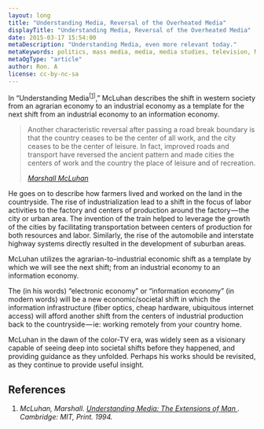 ```yaml
---
layout: long
title: "Understanding Media, Reversal of the Overheated Media"
displayTitle: "Understanding Media, Reversal of the Overheated Media"
date: 2015-03-17 15:54:00
metaDescription: "Understanding Media, even more relevant today."
metaKeywords: politics, mass media, media, media studies, television, Marshall McLuhan, McLuhan
metaOgType: "article"
author: Ron. A
license: cc-by-nc-sa
---
```



In “Understanding Media<sup class="Ref" id="ref:cite:1">[[1](#cite:1)]</sup>,”
McLuhan describes the shift in western society from an agrarian economy to an
industrial economy as a template for the next shift from an industrial economy
to an information economy.

> Another characteristic reversal after passing a road break boundary is that the 
> country ceases to be the center of all work, and the city ceases to be the 
> center of leisure. In fact, improved roads and transport have reversed the 
> ancient pattern and made cities the centers of work and the country the place 
> of leisure and of recreation.
>
> <cite><a href="https://books.google.com/books?id=UUMoGmujREwC&pg=PA173&lpg=PA173&dq=%22Another+characteristic+reversal%22&source=bl&ots=2E5XNz0d_S&sig=s669uSFDmRDh9TE3ZdZr-WtuAR0&hl=en&sa=X&ved=0ahUKEwiPgdnridfRAhVi54MKHZ3BBn4Q6AEIEzAA#v=onepage&q=%22Another%20characteristic%20reversal%22&f=false)">Marshall McLuhan</a>
> </cite>

He goes on to describe how farmers lived and worked on the land in the 
countryside. The rise of industrialization lead to a shift in the focus 
of labor activities to the factory and centers of production around the 
factory — the city or urban area. The invention of the train helped to 
leverage the growth of the cities by facilitating transportation between 
centers of production for both resources and labor. Similarly, the rise 
of the automobile and interstate highway systems directly resulted in 
the development of suburban areas.

McLuhan utilizes the agrarian-to-industrial economic shift as a template 
by which we will see the next shift; from an industrial economy to an information economy.

The (in his words) “electronic economy” or “information economy” (in modern 
words) will be a new economic/societal shift in which the information 
infrastructure (fiber optics, cheap hardware, ubiquitous internet access) 
will afford another shift from the centers of industrial production back 
to the countryside — ie: working remotely from your country home.

McLuhan in the dawn of the color-TV era, was widely seen as a visionary 
capable of seeing deep into societal shifts before they happened, and 
providing guidance as they unfolded. Perhaps his works should be revisited,
as they continue to provide useful insight.


## References

1. <cite id="cite:1">
   McLuhan, Marshall.
   <em>
     <a href="https://mitpress.mit.edu/books/understanding-media">
       Understanding Media: The Extensions of Man
     </a>
   </em>.
   Cambridge: MIT,
   Print.
   1994.
   <a class="RefBack" href="#ref:cite:1"></a>
   </cite>

